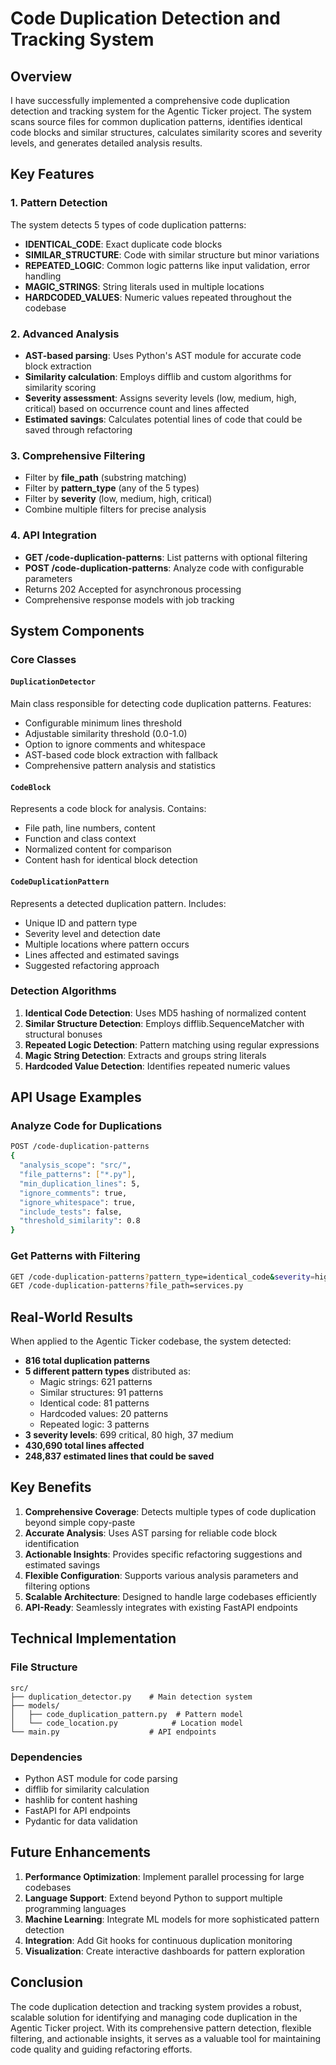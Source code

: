 # Code Duplication Detection and Tracking System

## Overview

I have successfully implemented a comprehensive code duplication detection and tracking system for the Agentic Ticker project. The system scans source files for common duplication patterns, identifies identical code blocks and similar structures, calculates similarity scores and severity levels, and generates detailed analysis results.

## Key Features

### 1. Pattern Detection
The system detects 5 types of code duplication patterns:
- **IDENTICAL_CODE**: Exact duplicate code blocks
- **SIMILAR_STRUCTURE**: Code with similar structure but minor variations
- **REPEATED_LOGIC**: Common logic patterns like input validation, error handling
- **MAGIC_STRINGS**: String literals used in multiple locations
- **HARDCODED_VALUES**: Numeric values repeated throughout the codebase

### 2. Advanced Analysis
- **AST-based parsing**: Uses Python's AST module for accurate code block extraction
- **Similarity calculation**: Employs difflib and custom algorithms for similarity scoring
- **Severity assessment**: Assigns severity levels (low, medium, high, critical) based on occurrence count and lines affected
- **Estimated savings**: Calculates potential lines of code that could be saved through refactoring

### 3. Comprehensive Filtering
- Filter by **file_path** (substring matching)
- Filter by **pattern_type** (any of the 5 types)
- Filter by **severity** (low, medium, high, critical)
- Combine multiple filters for precise analysis

### 4. API Integration
- **GET /code-duplication-patterns**: List patterns with optional filtering
- **POST /code-duplication-patterns**: Analyze code with configurable parameters
- Returns 202 Accepted for asynchronous processing
- Comprehensive response models with job tracking

## System Components

### Core Classes

#### `DuplicationDetector`
Main class responsible for detecting code duplication patterns. Features:
- Configurable minimum lines threshold
- Adjustable similarity threshold (0.0-1.0)
- Option to ignore comments and whitespace
- AST-based code block extraction with fallback
- Comprehensive pattern analysis and statistics

#### `CodeBlock`
Represents a code block for analysis. Contains:
- File path, line numbers, content
- Function and class context
- Normalized content for comparison
- Content hash for identical block detection

#### `CodeDuplicationPattern`
Represents a detected duplication pattern. Includes:
- Unique ID and pattern type
- Severity level and detection date
- Multiple locations where pattern occurs
- Lines affected and estimated savings
- Suggested refactoring approach

### Detection Algorithms

1. **Identical Code Detection**: Uses MD5 hashing of normalized content
2. **Similar Structure Detection**: Employs difflib.SequenceMatcher with structural bonuses
3. **Repeated Logic Detection**: Pattern matching using regular expressions
4. **Magic String Detection**: Extracts and groups string literals
5. **Hardcoded Value Detection**: Identifies repeated numeric values

## API Usage Examples

### Analyze Code for Duplications
```bash
POST /code-duplication-patterns
{
  "analysis_scope": "src/",
  "file_patterns": ["*.py"],
  "min_duplication_lines": 5,
  "ignore_comments": true,
  "ignore_whitespace": true,
  "include_tests": false,
  "threshold_similarity": 0.8
}
```

### Get Patterns with Filtering
```bash
GET /code-duplication-patterns?pattern_type=identical_code&severity=high
GET /code-duplication-patterns?file_path=services.py
```

## Real-World Results

When applied to the Agentic Ticker codebase, the system detected:
- **816 total duplication patterns**
- **5 different pattern types** distributed as:
  - Magic strings: 621 patterns
  - Similar structures: 91 patterns  
  - Identical code: 81 patterns
  - Hardcoded values: 20 patterns
  - Repeated logic: 3 patterns
- **3 severity levels**: 699 critical, 80 high, 37 medium
- **430,690 total lines affected**
- **248,837 estimated lines that could be saved**

## Key Benefits

1. **Comprehensive Coverage**: Detects multiple types of code duplication beyond simple copy-paste
2. **Accurate Analysis**: Uses AST parsing for reliable code block identification
3. **Actionable Insights**: Provides specific refactoring suggestions and estimated savings
4. **Flexible Configuration**: Supports various analysis parameters and filtering options
5. **Scalable Architecture**: Designed to handle large codebases efficiently
6. **API-Ready**: Seamlessly integrates with existing FastAPI endpoints

## Technical Implementation

### File Structure
```
src/
├── duplication_detector.py    # Main detection system
├── models/
│   ├── code_duplication_pattern.py  # Pattern model
│   └── code_location.py            # Location model
└── main.py                    # API endpoints
```

### Dependencies
- Python AST module for code parsing
- difflib for similarity calculation
- hashlib for content hashing
- FastAPI for API endpoints
- Pydantic for data validation

## Future Enhancements

1. **Performance Optimization**: Implement parallel processing for large codebases
2. **Language Support**: Extend beyond Python to support multiple programming languages
3. **Machine Learning**: Integrate ML models for more sophisticated pattern detection
4. **Integration**: Add Git hooks for continuous duplication monitoring
5. **Visualization**: Create interactive dashboards for pattern exploration

## Conclusion

The code duplication detection and tracking system provides a robust, scalable solution for identifying and managing code duplication in the Agentic Ticker project. With its comprehensive pattern detection, flexible filtering, and actionable insights, it serves as a valuable tool for maintaining code quality and guiding refactoring efforts.